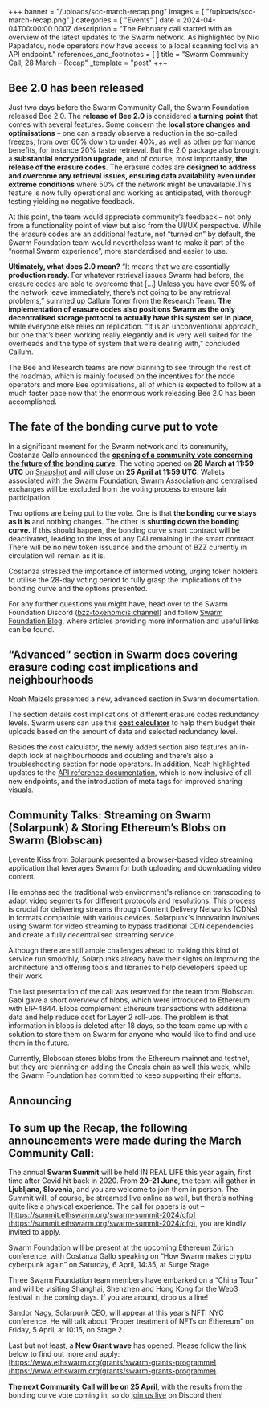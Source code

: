 +++
banner = "/uploads/scc-march-recap.png"
images = [ "/uploads/scc-march-recap.png" ]
categories = [ "Events" ]
date = 2024-04-04T00:00:00.000Z
description = "The February call started with an overview of the latest updates to the Swarm network. As highlighted by Niki Papadatou, node operators now have access to a local scanning tool via an API endpoint."
references_and_footnotes = [ ]
title = "Swarm Community Call, 28 March – Recap"
_template = "post"
+++


## Bee 2.0 has been released

Just two days before the Swarm Community Call, the Swarm Foundation released Bee 2.0. The **release of Bee 2.0** is considered **a turning point** that comes with several features. Some concern the **local store changes and optimisations** – one can already observe a reduction in the so-called freezes, from over 60% down to under 40%, as well as other performance benefits, for instance 20% faster retrieval. But the 2.0 package also brought a **substantial encryption upgrade**, and of course, most importantly, **the release of the erasure codes**. The erasure codes are **designed to address and overcome any retrieval issues, ensuring data availability even under extreme conditions** where 50% of the network might be unavailable.This feature is now fully operational and working as anticipated, with thorough testing yielding no negative feedback. 

At this point, the team would appreciate community’s feedback – not only from a functionality point of view but also from the UI/UX perspective. While the erasure codes are an additional feature, not “turned on” by default, the Swarm Foundation team would nevertheless want to make it part of the “normal Swarm experience”, more standardised and easier to use.

**Ultimately, what does 2.0 mean?** “It means that we are essentially **production ready**. For whatever retrieval issues Swarm had before, the erasure codes are able to overcome that [...] Unless you have over 50% of the network leave immediately, there’s not going to be any retrieval problems,” summed up Callum Toner from the Research Team. **The implementation of erasure codes also positions Swarm as the only decentralised storage protocol to actually have this system set in place**, while everyone else relies on replication. “It is an unconventional approach, but one that’s been working really elegantly and is very well suited for the overheads and the type of system that we’re dealing with,” concluded Callum.  

The Bee and Research teams are now planning to see through the rest of the roadmap, which is mainly focused on the incentives for the node operators and more Bee optimisations, all of which is expected to follow at a much faster pace now that the enormous work releasing Bee 2.0 has been accomplished.  


## The fate of the bonding curve put to vote

In a significant moment for the Swarm network and its community, Costanza Gallo announced the **[opening of a community vote concerning the future of the bonding curve](https://blog.ethswarm.org/foundation/2024/how-to-participate-in-the-bonding-curve-vote/)**. The voting opened on **28 March at 11:59 UTC** on [Snapshot](https://snapshot.org/#/swarmfoundation.eth) and will close on **25 April at 11:59 UTC**. Wallets associated with the Swarm Foundation, Swarm Association and centralised exchanges will be excluded from the voting process to ensure fair participation.

Two options are being put to the vote. One is that **the bonding curve stays as it is** and nothing changes. The other is **shutting down the bonding curve.** If this should happen, the bonding curve smart contract will be deactivated, leading to the loss of any DAI remaining in the smart contract. There will be no new token issuance and the amount of BZZ currently in circulation will remain as it is. 

Costanza stressed the importance of informed voting, urging token holders to utilise the 28-day voting period to fully grasp the implications of the bonding curve and the options presented. 

For any further questions you might have, head over to the Swarm Foundation Discord ([bzz-tokenomcis channel](https://discord.com/channels/799027393297514537/808329804268699678)) and follow [Swarm Foundation Blog](https://blog.ethswarm.org/), where articles providing more information and useful links can be found. 


## “Advanced” section in Swarm docs covering erasure coding cost implications and neighbourhoods 

Noah Maizels presented a new, advanced section in Swarm documentation. 

The section details cost implications of different erasure codes redundancy levels. Swarm users can use this **[cost calculator](https://docs.ethswarm.org/docs/learn/advanced/erasure-cost-calculation)** to help them budget their uploads based on the amount of data and selected redundancy level.

Besides the cost calculator, the newly added section also features an in-depth look at neighbourhoods and doubling and there’s also a troubleshooting section for node operators. In addition, Noah highlighted updates to the [API reference documentation](https://docs.ethswarm.org/docs/api-reference/), which is now inclusive of all new endpoints, and the introduction of meta tags for improved sharing visuals. 


## Community Talks: Streaming on Swarm (Solarpunk) & Storing Ethereum’s Blobs on Swarm (Blobscan) 

Levente Kiss from Solarpunk presented a browser-based video streaming application that leverages Swarm for both uploading and downloading video content. 

He emphasised the traditional web environment's reliance on transcoding to adapt video segments for different protocols and resolutions. This process is crucial for delivering streams through Content Delivery Networks (CDNs) in formats compatible with various devices. Solarpunk's innovation involves using Swarm for video streaming to bypass traditional CDN dependencies and create a fully decentralised streaming service. 

Although there are still ample challenges ahead to making this kind of service run smoothly, Solarpunks already have their sights on improving the architecture and offering tools and libraries to help developers speed up their work. 

The last presentation of the call was reserved for the team from Blobscan. Gabi gave a short overview of blobs, which were introduced to Ethereum with EIP-4844. Blobs complement Ethereum transactions with additional data and help reduce cost for Layer 2 roll-ups. The problem is that information in blobs is deleted after 18 days, so the team came up with a solution to store them on Swarm for anyone who would like to find and use them in the future.

Currently, Blobscan stores blobs from the Ethereum mainnet and testnet, but they are planning on adding the Gnosis chain as well this week, while the Swarm Foundation has committed to keep supporting their efforts. 

 


## Announcing

## To sum up the Recap, the following announcements were made during the March Community Call: 

The annual **Swarm Summit** will be held IN REAL LIFE this year again, first time after Covid hit back in 2020. From **20–21 June**, the team will gather in **Ljubljana, Slovenia**, and you are welcome to join them in person. The Summit will, of course, be streamed live online as well, but there’s nothing quite like a physical experience. The call for papers is out – [https://summit.ethswarm.org/swarm-summit-2024/cfp](https://summit.ethswarm.org/swarm-summit-2024/cfp), you are kindly invited to apply. 

Swarm Foundation will be present at the upcoming [Ethereum Zürich](https://ethereumzuri.ch/) conference, with Costanza Gallo speaking on “How Swarm makes crypto cyberpunk again” on Saturday, 6 April, 14:35, at Surge Stage. 

Three Swarm Foundation team members have embarked on a “China Tour” and will be visiting Shanghai, Shenzhen and Hong Kong for the Web3 festival in the coming days. If you are around, drop us a line!

Sandor Nagy, Solarpunk CEO, will appear at this year’s NFT: NYC conference. He will talk about “Proper treatment of NFTs on Ethereum” on Friday, 5 April, at 10:15, on Stage 2.

Last but not least, a **New Grant wave** has opened. Please follow the link below to find out more and apply: [https://www.ethswarm.org/grants/swarm-grants-programme](https://www.ethswarm.org/grants/swarm-grants-programme).

**The next Community Call will be on 25 April**, with the results from the bonding curve vote coming in, so do [join us live](https://www.addevent.com/event/fx21028312) on Discord then! 
